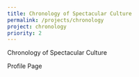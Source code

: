 ```yaml
---
title: Chronology of Spectacular Culture
permalink: /projects/chronology
project: chronology
priority: 2
---
```


Chronology of Spectacular Culture

Profile Page
